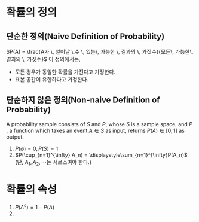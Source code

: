 
# 확률의 정의

## 단순한 정의(Naive Definition of Probability)
$P(A) = \frac{A가 \, 일어날 \,수 \, 있는\, 가능한 \, 결과의 \, 가짓수}{모든\, 가능한\, 결과의 \, 가짓수}$ 
이 정의에서는,
- 모든 경우가 동일한 확률을 가진다고 가정한다.
- 표본 공간이 유한하다고 가정한다.

## 단순하지 않은 정의(Non-naive Definition of Probability)
A probability sample consists of $S$ and $P$, whose $S$ is a sample space, and $P$ , a function which takes an event $A\in S$ as input, returns ${P(A)}\in[0,1]$  as output.
 1. $P( \emptyset) = 0, P(S) = 1$
 2. $P(\cup_{n=1}^{\infty} A_n) = \displaystyle\sum_{n=1}^{\infty}P(A_n)$ (단, $A_1, A_2, \cdots$는 서로소여야 한다.)
# 확률의 속성
1. $P(A^c) = 1 - P(A)$
2. 